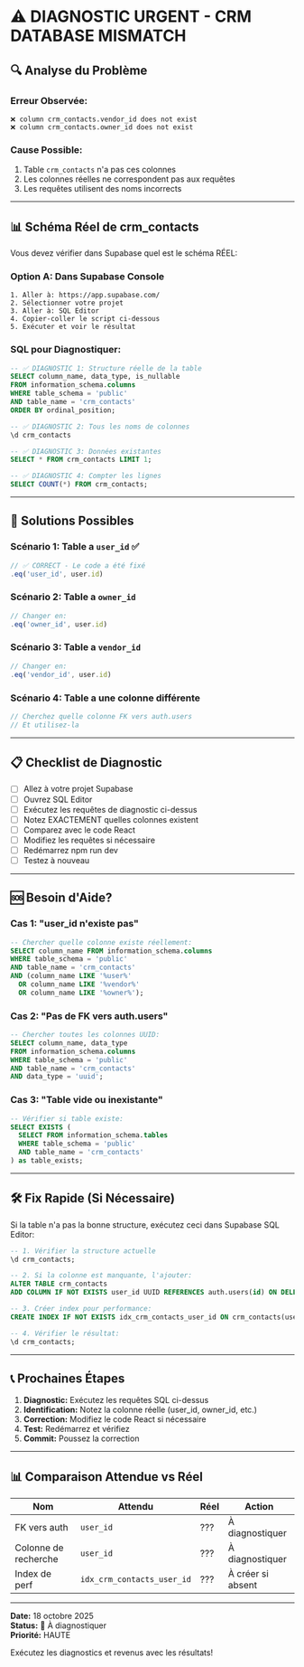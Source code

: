 # ⚠️ DIAGNOSTIC URGENT - CRM DATABASE MISMATCH

## 🔍 Analyse du Problème

### Erreur Observée:
```
❌ column crm_contacts.vendor_id does not exist
❌ column crm_contacts.owner_id does not exist
```

### Cause Possible:
1. Table `crm_contacts` n'a pas ces colonnes
2. Les colonnes réelles ne correspondent pas aux requêtes
3. Les requêtes utilisent des noms incorrects

---

## 📊 Schéma Réel de crm_contacts

Vous devez vérifier dans Supabase quel est le schéma RÉEL:

### Option A: Dans Supabase Console

```
1. Aller à: https://app.supabase.com/
2. Sélectionner votre projet
3. Aller à: SQL Editor
4. Copier-coller le script ci-dessous
5. Exécuter et voir le résultat
```

### SQL pour Diagnostiquer:

```sql
-- ✅ DIAGNOSTIC 1: Structure réelle de la table
SELECT column_name, data_type, is_nullable
FROM information_schema.columns
WHERE table_schema = 'public' 
AND table_name = 'crm_contacts'
ORDER BY ordinal_position;

-- ✅ DIAGNOSTIC 2: Tous les noms de colonnes
\d crm_contacts

-- ✅ DIAGNOSTIC 3: Données existantes
SELECT * FROM crm_contacts LIMIT 1;

-- ✅ DIAGNOSTIC 4: Compter les lignes
SELECT COUNT(*) FROM crm_contacts;
```

---

## 🔧 Solutions Possibles

### Scénario 1: Table a `user_id` ✅
```javascript
// ✅ CORRECT - Le code a été fixé
.eq('user_id', user.id)
```

### Scénario 2: Table a `owner_id`
```javascript
// Changer en:
.eq('owner_id', user.id)
```

### Scénario 3: Table a `vendor_id`
```javascript
// Changer en:
.eq('vendor_id', user.id)
```

### Scénario 4: Table a une colonne différente
```javascript
// Cherchez quelle colonne FK vers auth.users
// Et utilisez-la
```

---

## 📋 Checklist de Diagnostic

- [ ] Allez à votre projet Supabase
- [ ] Ouvrez SQL Editor
- [ ] Exécutez les requêtes de diagnostic ci-dessus
- [ ] Notez EXACTEMENT quelles colonnes existent
- [ ] Comparez avec le code React
- [ ] Modifiez les requêtes si nécessaire
- [ ] Redémarrez npm run dev
- [ ] Testez à nouveau

---

## 🆘 Besoin d'Aide?

### Cas 1: "user_id n'existe pas"
```sql
-- Chercher quelle colonne existe réellement:
SELECT column_name FROM information_schema.columns
WHERE table_schema = 'public' 
AND table_name = 'crm_contacts'
AND (column_name LIKE '%user%' 
  OR column_name LIKE '%vendor%' 
  OR column_name LIKE '%owner%');
```

### Cas 2: "Pas de FK vers auth.users"
```sql
-- Chercher toutes les colonnes UUID:
SELECT column_name, data_type 
FROM information_schema.columns
WHERE table_schema = 'public' 
AND table_name = 'crm_contacts'
AND data_type = 'uuid';
```

### Cas 3: "Table vide ou inexistante"
```sql
-- Vérifier si table existe:
SELECT EXISTS (
  SELECT FROM information_schema.tables 
  WHERE table_schema = 'public' 
  AND table_name = 'crm_contacts'
) as table_exists;
```

---

## 🛠️ Fix Rapide (Si Nécessaire)

Si la table n'a pas la bonne structure, exécutez ceci dans Supabase SQL Editor:

```sql
-- 1. Vérifier la structure actuelle
\d crm_contacts;

-- 2. Si la colonne est manquante, l'ajouter:
ALTER TABLE crm_contacts 
ADD COLUMN IF NOT EXISTS user_id UUID REFERENCES auth.users(id) ON DELETE CASCADE;

-- 3. Créer index pour performance:
CREATE INDEX IF NOT EXISTS idx_crm_contacts_user_id ON crm_contacts(user_id);

-- 4. Vérifier le résultat:
\d crm_contacts;
```

---

## 📞 Prochaines Étapes

1. **Diagnostic:** Exécutez les requêtes SQL ci-dessus
2. **Identification:** Notez la colonne réelle (user_id, owner_id, etc.)
3. **Correction:** Modifiez le code React si nécessaire
4. **Test:** Redémarrez et vérifiez
5. **Commit:** Poussez la correction

---

## 📊 Comparaison Attendue vs Réel

| Nom | Attendu | Réel | Action |
|-----|---------|------|--------|
| FK vers auth | `user_id` | ??? | À diagnostiquer |
| Colonne de recherche | `user_id` | ??? | À diagnostiquer |
| Index de perf | `idx_crm_contacts_user_id` | ??? | À créer si absent |

---

**Date:** 18 octobre 2025  
**Status:** 🔴 À diagnostiquer  
**Priorité:** HAUTE

Exécutez les diagnostics et revenus avec les résultats!

